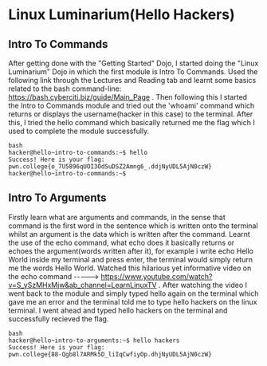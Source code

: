 # Linux Luminarium(Hello Hackers)
## Intro To Commands
After getting done with the "Getting Started" Dojo, I started doing the "Linux Luminarium" Dojo in which the first module is Intro To Commands. Used the following link through the Lectures and Reading tab and learnt some basics related to the bash command-line:
https://bash.cyberciti.biz/guide/Main_Page . Then following this I started the Intro to Commands module and tried out the 'whoami' command which returns or displays the username(hacker in this case) to the terminal.
After this, I tried the hello command which basically returned me the flag which I used to complete the module successfully.
~~~
bash
hacker@hello~intro-to-commands:~$ hello
Success! Here is your flag:
pwn.college{o_7U5896qUOI3OdSuDSZ2Amng6_.ddjNyUDL5AjN0czW}
hacker@hello~intro-to-commands:~$
~~~

## Intro To Arguments
Firstly learn what are arguments and commands, in the sense that command is the first word in the sentence which is written onto the terminal whilst an argument is the data which is written after the command.
Learnt the use of the echo command, what echo does it basically returns or echoes the argument(words written after it), for example i write echo Hello World inside my terminal and press enter, the terminal would simply return me the words Hello World. Watched this hilarious yet informative video on the echo command -----> https://www.youtube.com/watch?v=S_ySzMHxMjw&ab_channel=LearnLinuxTV .
After watching the video I went back to the module and simply typed hello again on the terminal which gave me an error and the terminal told me to type hello hackers on the linux terminal.
I went ahead and typed hello hackers on the terminal and successfully recieved the flag.
~~~
bash
hacker@hello~intro-to-arguments:~$ hello hackers
Success! Here is your flag:
pwn.college{88-Qgb8l7ARMk5D_liIqCwfiyOp.dhjNyUDL5AjN0czW}
~~~

